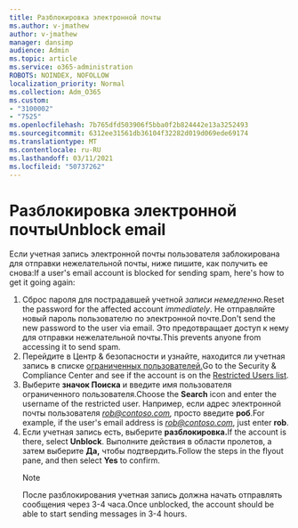 ```yaml
---
title: Разблокировка электронной почты
ms.author: v-jmathew
author: v-jmathew
manager: dansimp
audience: Admin
ms.topic: article
ms.service: o365-administration
ROBOTS: NOINDEX, NOFOLLOW
localization_priority: Normal
ms.collection: Adm_O365
ms.custom:
- "3100002"
- "7525"
ms.openlocfilehash: 7b765dfd503906f5bba0f2b824442e13a3252493
ms.sourcegitcommit: 6312ee31561db36104f32282d019d069ede69174
ms.translationtype: MT
ms.contentlocale: ru-RU
ms.lasthandoff: 03/11/2021
ms.locfileid: "50737262"
---
```

# <a name="unblock-email"></a><span data-ttu-id="d8bce-102">Разблокировка электронной почты</span><span class="sxs-lookup"><span data-stu-id="d8bce-102">Unblock email</span></span>

<span data-ttu-id="d8bce-103">Если учетная запись электронной почты пользователя заблокирована для отправки нежелательной почты, ниже пишите, как получить ее снова:</span><span class="sxs-lookup"><span data-stu-id="d8bce-103">If a user's email account is blocked for sending spam, here's how to get it going again:</span></span>

1. <span data-ttu-id="d8bce-104">Сброс пароля для пострадавшей учетной *записи немедленно.*</span><span class="sxs-lookup"><span data-stu-id="d8bce-104">Reset the password for the affected account *immediately*.</span></span> <span data-ttu-id="d8bce-105">Не отправляйте новый пароль пользователю по электронной почте.</span><span class="sxs-lookup"><span data-stu-id="d8bce-105">Don't send the new password to the user via email.</span></span> <span data-ttu-id="d8bce-106">Это предотвращает доступ к нему для отправки нежелательной почты.</span><span class="sxs-lookup"><span data-stu-id="d8bce-106">This prevents anyone from accessing it to send spam.</span></span>
2. <span data-ttu-id="d8bce-107">Перейдите в Центр & безопасности и узнайте, находится ли учетная запись в списке [ограниченных пользователей.](https://protection.office.com/#/restrictedusers)</span><span class="sxs-lookup"><span data-stu-id="d8bce-107">Go to the Security & Compliance Center and see if the account is on the [Restricted Users list](https://protection.office.com/#/restrictedusers).</span></span>
3. <span data-ttu-id="d8bce-108">Выберите **значок Поиска** и введите имя пользователя ограниченного пользователя.</span><span class="sxs-lookup"><span data-stu-id="d8bce-108">Choose the **Search** icon and enter the username of the restricted user.</span></span> <span data-ttu-id="d8bce-109">Например, если адрес электронной почты пользователя *rob@contoso.com,* просто введите **роб**.</span><span class="sxs-lookup"><span data-stu-id="d8bce-109">For example, if the user's email address is *rob@contoso.com*, just enter **rob**.</span></span>
4. <span data-ttu-id="d8bce-110">Если учетная запись есть, выберите **разблокировка.**</span><span class="sxs-lookup"><span data-stu-id="d8bce-110">If the account is there, select **Unblock**.</span></span> <span data-ttu-id="d8bce-111">Выполните действия в области пролетов, а затем выберите **Да,** чтобы подтвердить.</span><span class="sxs-lookup"><span data-stu-id="d8bce-111">Follow the steps in the flyout pane, and then select **Yes** to confirm.</span></span>  
    > [!NOTE]
    > <span data-ttu-id="d8bce-112">После разблокирования учетная запись должна начать отправлять сообщения через 3-4 часа.</span><span class="sxs-lookup"><span data-stu-id="d8bce-112">Once unblocked, the account should be able to start sending messages in 3-4 hours.</span></span>
